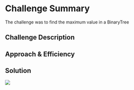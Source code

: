 # Challenge Summary
The challenge was to find the maximum value in a BinaryTree

## Challenge Description

<!-- Description of the challenge -->

## Approach & Efficiency
<!-- What approach did you take? Why? What is the Big O space/time for this approach? -->

## Solution
![](../assets/find_maximum_value)